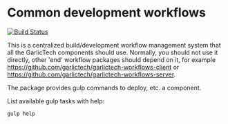 # Common development workflows

[![Build Status](https://travis-ci.com/garlictech/garlictech-workflows-common.svg?token=PrxB3e9orjydN7XUbkZL&branch=master)](https://travis-ci.com/garlictech/garlictech-workflows-common)

This is a centralized build/development workflow management system that all the GarlicTech components should use. Normally, you should not use it directly, other 'end' workflow
packages should depend on it, for example https://github.com/garlictech/garlictech-workflows-client or https://github.com/garlictech/garlictech-workflows-server.

The package provides gulp commands to deploy, etc. a component.

List available gulp tasks with help:

```gulp help```
